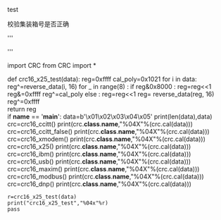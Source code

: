 test

校验集装箱号是否正确

'''

'''

import CRC
from CRC import  *
      
def crc16_x25_test(data):
    reg=0xffff
    cal_poly=0x1021
    for i in data:
        reg^=reverse_data(i, 16)
        for _ in range(8) :
            if reg&0x8000 :
                    reg=reg<<1
                    reg&=0xffff
                    reg^=cal_poly
            else :
                    reg=reg<<1
    reg=  reverse_data(reg, 16)            
    reg^=0xffff       
    return reg             
if __name__ == '__main__':
    data=b'\x01\x02\x03\x04\x05'
    print(len(data),data)
    crc=crc16_ccitt()
    print(crc.__class__.__name__,"%04X"%(crc.cal(data)))
    crc=crc16_ccitt_false()
    print(crc.__class__.__name__,"%04X"%(crc.cal(data)))
    crc=crc16_xmodem()
    print(crc.__class__.__name__,"%04X"%(crc.cal(data)))
    crc=crc16_x25()
    print(crc.__class__.__name__,"%04X"%(crc.cal(data)))
    crc=crc16_ibm()
    print(crc.__class__.__name__,"%04X"%(crc.cal(data)))
    crc=crc16_usb()
    print(crc.__class__.__name__,"%04X"%(crc.cal(data)))
    crc=crc16_maxim()
    print(crc.__class__.__name__,"%04X"%(crc.cal(data)))
    crc=crc16_modbus()
    print(crc.__class__.__name__,"%04X"%(crc.cal(data)))
    crc=crc16_dnp()
    print(crc.__class__.__name__,"%04X"%(crc.cal(data)))

    r=crc16_x25_test(data)
    print("crc16_x25_test","%04x"%r)
    pass